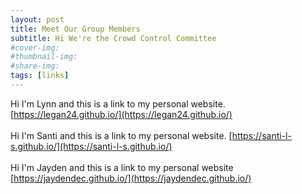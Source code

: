 ```yaml
---
layout: post
title: Meet Our Group Members
subtitle: Hi We're the Crowd Control Committee
#cover-img:
#thumbnail-img: 
#share-img: 
tags: [links]
---
```


Hi I'm Lynn and this is a link to my personal website. 
[https://legan24.github.io/](https://legan24.github.io/)
<br>
<br>
Hi I'm Santi and this is a link to my personal website.
[https://santi-l-s.github.io/](https://santi-l-s.github.io/)
<br>
<br>
Hi I'm Jayden and this is a link to my personal website
[https://jaydendec.github.io/](https://jaydendec.github.io/)

